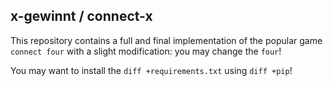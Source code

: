 x-gewinnt / connect-x
----------------------
This repository contains a full and final implementation of the popular game `connect four` with a slight modification:
you may change the `four`! 

You may want to install the ```diff +requirements.txt``` using ```diff +pip```!
